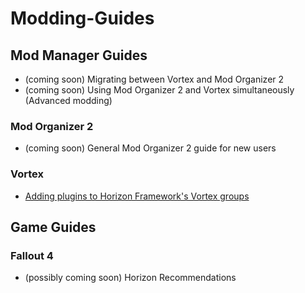 # Modding-Guides

## Mod Manager Guides

  - (coming soon) Migrating between Vortex and Mod Organizer 2 
  - (coming soon) Using Mod Organizer 2 and Vortex simultaneously (Advanced modding)

### Mod Organizer 2

  - (coming soon) General Mod Organizer 2 guide for new users

### Vortex

  - [Adding plugins to Horizon Framework's Vortex groups](./horizon-framework-custom-groups.md)


## Game Guides

### Fallout 4

 - (possibly coming soon) Horizon Recommendations
